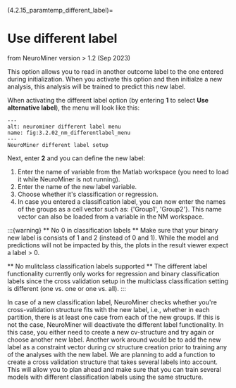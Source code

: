 (4.2.15_paramtemp_different_label)=
# Use different label 
from NeuroMiner version > 1.2 (Sep 2023)

This option allows you to read in another outcome label to the one entered during initialization. When you activate this option and then initialze a new analysis, this analysis will be trained to predict this new label. 


When activating the different label option (by entering **1** to select **Use alternative label**), the menu will look like this: 

```{figure} Images/NM_differentlabel_menu.png
---
alt: neurominer different label menu
name: fig:3.2.02_nm_differentlabel_menu
---
NeuroMiner different label setup
```

Next, enter **2** and you can define the new label: 
1. Enter the name of variable from the Matlab workspace (you need to load it while NeuroMiner is not running). 
2. Enter the name of the new label variable.  
3. Choose whether it's classification or regression. 
4. In case you entered a classification label, you can now enter the names of the groups as a cell vector such as: {'Group1', 'Group2'}. This name vector can also be loaded from a variable in the NM workspace. 

:::{warning}
** No 0 in classification labels **
Make sure that your binary new label is consists of 1 and 2 (instead of 0 and 1). While the model and predictions will not be impacted by this, the plots in the result viewer expect a label > 0. 

** No mulitclass classification labels supported **
The different label functionality currently only works for regression and binary classification labels since the cross validation setup in the multiclass classification setting is different (one vs. one or one vs. all). 
:::


In case of a new classification label, NeuroMiner checks whether you're cross-validation structure fits with the new label, i.e., whether in each partition, there is at least one case from each of the new groups. If this is not the case, NeuroMiner will deactivate the different label functionality. In this case, you either need to create a new cv-structure and try again or choose another new label. Another work around would be to add the new label as a constraint vector during cv structure creation prior to training any of the analyses with the new label. We are planning to add a function to create a cross validation structure that takes several labels into account. This will allow you to plan ahead and make sure that you can train several models with different classification labels using the same structure. 



